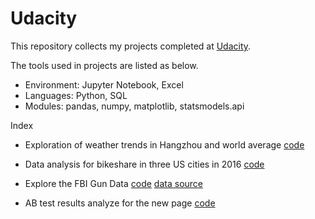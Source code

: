 # Udacity
This repository collects my projects completed at [Udacity](https://udacity.com).  


The tools used in projects are listed as below.
- Environment: Jupyter Notebook, Excel
- Languages: Python, SQL
- Modules: pandas, numpy, matplotlib, statsmodels.api  
  
  
Index
* Exploration of weather trends in Hangzhou and world average [code](https://github.com/XueyunZhou/Udacity/blob/master/1.1%20Exploring%20Weather%20Trends.pdf)

* Data analysis for bikeshare in three US cities in 2016 [code](https://github.com/XueyunZhou/Udacity/blob/master/1.2%20Explore%20US%20Bikeshare%20Data/bikeshare.py)

* Explore the FBI Gun Data [code](https://github.com/XueyunZhou/Udacity/blob/master/1.3%20Investigate%20a%20Dataset/1.3%20Investigate%20a%20Dataset.ipynb) [data source](https://github.com/BuzzFeedNews/nics-firearm-background-checks/blob/master/README.md)

* AB test results analyze for the new page [code](https://github.com/XueyunZhou/Udacity/blob/master/1.4%20Analyze%20A:B%20Test%20Results/Analyze%20A:B%20Test%20Results.ipynb)
